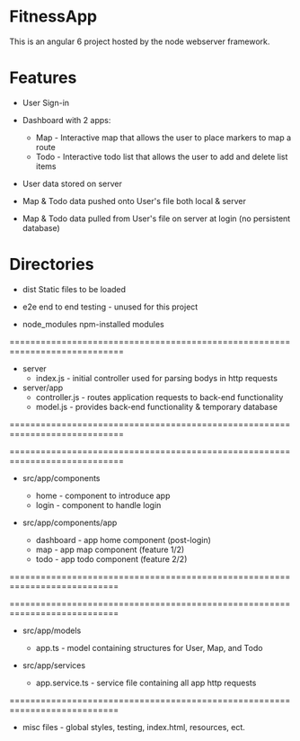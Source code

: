 # FitnessApp

This is an angular 6 project hosted by the node webserver framework. 

# Features

* User Sign-in
* Dashboard with 2 apps:
    * Map - Interactive map that allows the user to place markers to map a route
    * Todo - Interactive todo list that allows the user to add and delete list items

* User data stored on server
* Map & Todo data pushed onto User's file both local & server 
* Map & Todo data pulled from User's file on server at login (no persistent database)


# Directories

* dist
    Static files to be loaded

* e2e
    end to end testing - unused for this project

* node_modules
    npm-installed modules

============================================================================
* server
    * index.js - initial controller used for parsing bodys in http requests
* server/app
    * controller.js - routes application requests to back-end functionality
    * model.js - provides back-end functionality & temporary database

============================================================================

============================================================================
* src/app/components
    * home - component to introduce app
    * login - component to handle login

* src/app/components/app
    * dashboard - app home component (post-login)
    * map - app map component (feature 1/2)
    * todo - app todo component (feature 2/2)

===========================================================================

===========================================================================
* src/app/models
    * app.ts - model containing structures for User, Map, and Todo

* src/app/services
    * app.service.ts - service file containing all app http requests

===========================================================================

* misc files - global styles, testing, index.html, resources, ect.